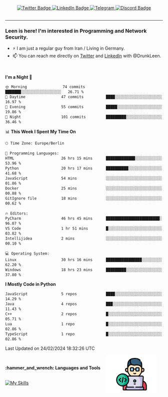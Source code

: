 <div id="badges" align="center">
  <a href="https://twitter.com/DrunkLeen">
    <img src="https://img.shields.io/badge/Twitter-blue?style=for-the-badge&logo=twitter&logoColor=white" alt="Twitter Badge"/>
  </a>
  <a href="https://www.instagram.com/reza.df.x">  
    <img src="https://img.shields.io/badge/LinkedIn-skyblue?style=for-the-badge&logo=LinkedIn&logoColor=black" alt="LinkedIn Badge"/>
  </a>
  <a href="http://telegram.me/rezadfx">
    <img src="https://img.shields.io/badge/Telegram-white?style=for-the-badge&logo=telegram&logoColor=blue" alt=Telegram Badge"/>
  </a>
  <a href="https://twitter.com/DrunkLeen">
    <img src="https://img.shields.io/badge/Discord-gray?style=for-the-badge&logo=discord&logoColor=white" alt="Discord Badge"/>
  </a>
  <br>
  <img src="https://komarev.com/ghpvc/?username=drunkleen&style=flat-square&color=red" alt=""/>
</div>


---


### <summary><b> Leen is here! I'm interested in Programming and Network Security.</b></summary>

- :zap: I am just a regular guy from Iran / Living in Germany.
- :mailbox: You can reach me directly on [Twitter](https://twitter.com/DrunkLeen) and [LinkedIn](https://www.linkedin.com/in/drunkleen/) with @DrunkLeen.

<br>

<!-- <details>
<summary><b>:gear: &nbsp;Git statistics</b></summary>
<br>

[![Top Langs](https://github-readme-stats.vercel.app/api/top-langs/?username=drunkleen&layout=compact&theme=github_dark#gh-dark-mode-only)](https://github.com/drunkleen/github-readme-stats)
[![Top Langs](https://github-readme-stats.vercel.app/api/top-langs/?username=drunkleen&layout=compact&theme=vue#gh-light-mode-only)](https://github.com/drunkleen/github-readme-stats)
[![DrunkLeen's GitHub stats-Dark](https://github-readme-stats.vercel.app/api?username=drunkleen&show_icons=true&theme=github_dark#gh-dark-mode-only)](https://github.com/drunkleen/)
[![DrunkLeen's GitHub stats-Light](https://github-readme-stats.vercel.app/api?username=drunkleen&show_icons=true&theme=vue#gh-light-mode-only)](https://github.com/drunkleen/github-readme-stats)
[![willianrod's wakatime stats](https://github-readme-stats.vercel.app/api/wakatime?username=drunkleen&theme=github_dark#gh-dark-mode-only)](https://github.com/drunkleen/github-readme-stats)
[![willianrod's wakatime stats](https://github-readme-stats.vercel.app/api/wakatime?username=drunkleen&layout=compact&theme=vue#gh-light-mode-only)](https://github.com/drunkleen/github-readme-stats)

</details> -->


<!--START_SECTION:waka-->
**I'm a Night 🦉** 

```text
🌞 Morning                74 commits          ███████░░░░░░░░░░░░░░░░░░   26.71 % 
🌆 Daytime                47 commits          ████░░░░░░░░░░░░░░░░░░░░░   16.97 % 
🌃 Evening                55 commits          █████░░░░░░░░░░░░░░░░░░░░   19.86 % 
🌙 Night                  101 commits         █████████░░░░░░░░░░░░░░░░   36.46 % 
```


📊 **This Week I Spent My Time On** 

```text
🕑︎ Time Zone: Europe/Berlin

💬 Programming Languages: 
HTML                     26 hrs 15 mins      █████████████░░░░░░░░░░░░   53.96 % 
Python                   20 hrs 17 mins      ██████████░░░░░░░░░░░░░░░   41.68 % 
JavaScript               54 mins             ░░░░░░░░░░░░░░░░░░░░░░░░░   01.86 % 
Docker                   25 mins             ░░░░░░░░░░░░░░░░░░░░░░░░░   00.88 % 
GitIgnore file           18 mins             ░░░░░░░░░░░░░░░░░░░░░░░░░   00.62 % 

🔥 Editors: 
PyCharm                  46 hrs 45 mins      ████████████████████████░   96.07 % 
VS Code                  1 hr 51 mins        █░░░░░░░░░░░░░░░░░░░░░░░░   03.82 % 
Intellijidea             2 mins              ░░░░░░░░░░░░░░░░░░░░░░░░░   00.10 % 

💻 Operating System: 
Linux                    30 hrs 16 mins      ████████████████░░░░░░░░░   62.20 % 
Windows                  18 hrs 23 mins      █████████░░░░░░░░░░░░░░░░   37.80 % 
```

**I Mostly Code in Python** 

```text
JavaScript               5 repos             ████░░░░░░░░░░░░░░░░░░░░░   14.29 % 
Java                     4 repos             ███░░░░░░░░░░░░░░░░░░░░░░   11.43 % 
C++                      2 repos             █░░░░░░░░░░░░░░░░░░░░░░░░   05.71 % 
Lua                      1 repo              █░░░░░░░░░░░░░░░░░░░░░░░░   02.86 % 
TypeScript               1 repo              █░░░░░░░░░░░░░░░░░░░░░░░░   02.86 % 
```




 Last Updated on 24/02/2024 18:32:26 UTC
<!--END_SECTION:waka-->

<img align='right' height='120' style="margin-right:20px" src='assets/img/programmer.png' alt='Programmer'>


<p align="center">
<br>



 <summary><b>:hammer_and_wrench: Languages and Tools</b></summary><br>
<p align="center">

[![My Skills](https://skillicons.dev/icons?i=git,github,python,fastapi,django,flask,linux,stackoverflow,vscode,idea,java,spring,postgres,postman,ps,ae,pr,au&perline=9)](https://github.com/drunkleen/)

